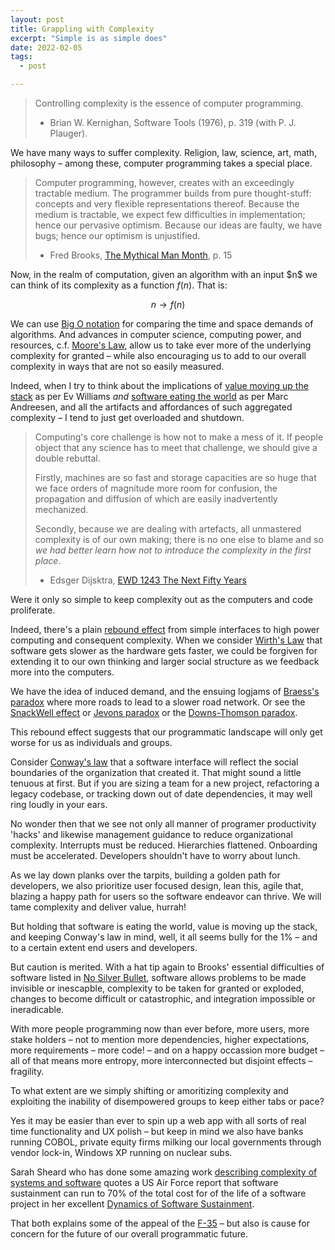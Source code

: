```yaml
---
layout: post
title: Grappling with Complexity
excerpt: "Simple is as simple does"
date: 2022-02-05
tags:
  - post

---
```



> Controlling complexity is the essence of computer programming.
> - Brian W. Kernighan, Software Tools (1976), p. 319 (with P. J. Plauger).

We have many ways to suffer complexity. Religion, law, science, art, math, philosophy – among these, computer programming takes a special place.

> Computer programming, however, creates with an exceedingly tractable medium. The programmer builds from pure thought-stuff: concepts and very flexible representations thereof.  Because the medium is tractable, we expect few difficulties in implementation; hence our pervasive optimism. Because our ideas are faulty, we have bugs; hence our optimism is unjustified.
> - Fred Brooks, [The Mythical Man Month](https://www.cs.drexel.edu/~yfcai/CS451/RequiredReadings/MythicalManMonth.pdf), p. 15

Now, in the realm of computation, given an algorithm with an input $n\$ we can think of its complexity as a function $f(n)$. That is: 

$$ n \to f(n) $$

We can use [Big O notation](https://en.wikipedia.org/wiki/Big_O_notation) for comparing the time and space demands of algorithms. And advances in computer science, computing power, and resources, c.f. [Moore's Law](https://en.wikipedia.org/wiki/Moore%27s_law), allow us to take ever more of the underlying complexity for granted – while also encouraging us to add to our overall complexity in ways that are not so easily measured.

Indeed, when I try to think about the implications of [value moving up the stack](https://ev.medium.com/value-is-moving-up-the-stack-bc6d8ee797ff) as per Ev Williams _and_ [software eating the world](https://www.wsj.com/articles/SB10001424053111903480904576512250915629460) as per Marc Andreesen, and all the artifacts and affordances of such aggregated complexity – I tend to just get overloaded and shutdown.

> Computing's core challenge is how not to make a mess of it. If people object that any science has to meet that challenge, we should give a double rebuttal. 
>
> Firstly, machines are so fast and storage capacities are so huge that we face orders of magnitude more room for confusion, the propagation and diffusion of which are easily inadvertently mechanized. 
>
> Secondly, because we are dealing with artefacts, all unmastered complexity is of our own making; there is no one else to blame and so _we had better learn how not to introduce the complexity in the first place_.
> - Edsger Dijsktra, [EWD 1243 The Next Fifty Years](https://www.cs.utexas.edu/users/EWD/transcriptions/EWD12xx/EWD1243.html)

Were it only so simple to keep complexity out as the computers and code proliferate.

Indeed, there's a plain [rebound effect](https://en.wikipedia.org/wiki/Rebound_effect_(conservation)) from simple interfaces to high power computing and consequent complexity.  When we consider [Wirth's Law](https://en.wikipedia.org/wiki/Wirth%27s_law) that software gets slower as the hardware gets faster, we could be forgiven for extending it to our own thinking and larger social structure as we feedback more into the computers.

We have the idea of induced demand, and the ensuing logjams of [Braess's paradox](https://en.wikipedia.org/wiki/Braess%27s_paradox) where more roads to lead to a slower road network.  Or see the [SnackWell effect](https://en.wikipedia.org/wiki/SnackWell_effect) or [Jevons paradox](https://en.wikipedia.org/wiki/Jevons_paradox) or the [Downs-Thomson paradox](https://en.wikipedia.org/wiki/Downs%E2%80%93Thomson_paradox).

This rebound effect suggests that our programmatic landscape will only get worse for us as individuals and groups.

Consider [Conway's law](https://en.wikipedia.org/wiki/Conway%27s_law) that a software interface will reflect the social boundaries of the organization that created it.  That might sound a little tenuous at first. But if you are sizing a team for a new project, refactoring a legacy codebase, or tracking down out of date dependencies, it may well ring loudly in your ears. 

No wonder then that we see not only all manner of programer productivity 'hacks' and likewise management guidance to reduce organizational complexity. Interrupts must be reduced. Hierarchies flattened. Onboarding must be accelerated.  Developers shouldn't have to worry about lunch.  

As we lay down planks over the tarpits, building a golden path for developers, we also prioritize user focused design, lean this, agile that, blazing a happy path for users so the software endeavor can thrive. We will tame complexity and deliver value, hurrah!

But holding that software is eating the world, value is moving up the stack, and keeping Conway's law in mind, well, it all seems bully for the 1% – and to a certain extent end users and developers.

But caution is merited. With a hat tip again to Brooks' essential difficulties of software listed in [No Silver Bullet](https://web.archive.org/web/20160910002130/http://worrydream.com/refs/Brooks-NoSilverBullet.pdf), software allows problems to be made invisible or inescapble, complexity to be taken for granted or exploded, changes to become difficult or catastrophic, and integration impossible or ineradicable.

With more people programming now than ever before, more users, more stake holders – not to mention more dependencies, higher expectations, more requirements – more code! – and on a happy occassion more budget – all of that means more entropy, more interconnected but disjoint effects – fragility.

To what extent are we simply shifting or amoritizing complexity and exploiting the inability of disempowered groups to keep either tabs or pace?

Yes it may be easier than ever to spin up a web app with all sorts of real time functionality and UX polish – but keep in mind we also have banks running COBOL, private equity firms milking our local governments through vendor lock-in, Windows XP running on nuclear subs.  

Sarah Sheard who has done some amazing work [describing complexity of systems and software](https://resources.sei.cmu.edu/asset_files/Presentation/2015_017_001_447399.pdf) quotes a US Air Force report that software sustainment can run to 70% of the total cost for of the life of a software project in her excellent [Dynamics of Software Sustainment](https://resources.sei.cmu.edu/asset_files/Article/2014_101_001_446824.pdf). 

That both explains some of the appeal of the [F-35](https://www.reuters.com/article/us-usa-lockheed-f35/u-s-f-35-fighter-modernization-could-cost-16-billion-through-2024-idUSKCN1GK02M) – but also is cause for concern for the future of our overall programmatic future.
